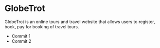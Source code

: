 # GlobeTrot

GlobeTrot is an online tours and travel website that allows users to register, book, pay for booking of travel tours.
- Commit 1
- Commit 2
